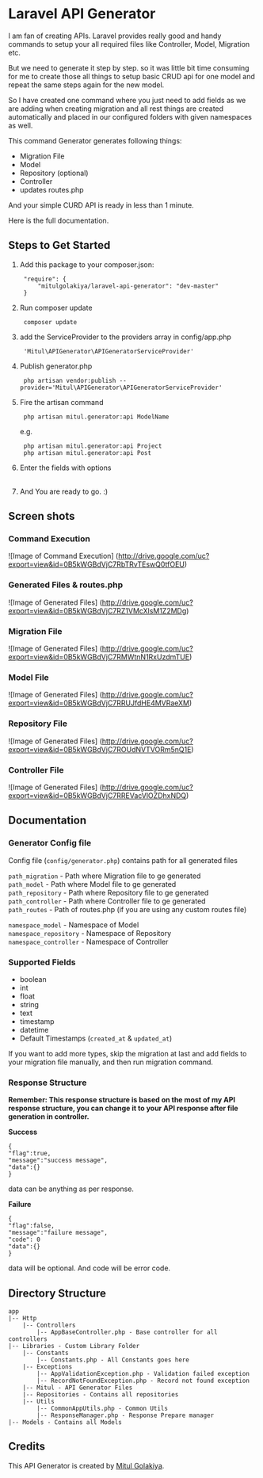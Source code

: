 Laravel API Generator
=======================

I am fan of creating APIs. Laravel provides really good and handy commands to setup your all required files like Controller, Model, Migration etc.

But we need to generate it step by step. so it was little bit time consuming for me to create those all things to setup basic CRUD api for one model and repeat the same steps again for the new model.

So I have created one command where you just need to add fields as we are adding when creating migration and all rest things are created automatically and placed in our configured folders with given namespaces as well.

This command Generator generates following things:
  - Migration File
  - Model
  - Repository (optional)
  - Controller
  - updates routes.php

And your simple CURD API is ready in less than 1 minute.

Here is the full documentation.

Steps to Get Started
----------------------

1. Add this package to your composer.json:
  
        "require": {
            "mitulgolakiya/laravel-api-generator": "dev-master"
        }
  
2. Run composer update

        composer update
    
3. add the ServiceProvider to the providers array in config/app.php

        'Mitul\APIGenerator\APIGeneratorServiceProvider'

4. Publish generator.php

        php artisan vendor:publish --provider='Mitul\APIGenerator\APIGeneratorServiceProvider'

5. Fire the artisan command

        php artisan mitul.generator:api ModelName
        
    e.g.
    
        php artisan mitul.generator:api Project
        php artisan mitul.generator:api Post
 
6. Enter the fields with options<br><br>

7. And You are ready to go. :)


Screen shots
------------

### Command Execution
![Image of Command Execution]
(http://drive.google.com/uc?export=view&id=0B5kWGBdVjC7RbTRvTEswQ0tfOEU)

### Generated Files & routes.php
![Image of Generated Files]
(http://drive.google.com/uc?export=view&id=0B5kWGBdVjC7RZ1VMcXlsM1Z2MDg)

### Migration File
![Image of Generated Files]
(http://drive.google.com/uc?export=view&id=0B5kWGBdVjC7RMWtnN1RxUzdmTUE)

### Model File
![Image of Generated Files]
(http://drive.google.com/uc?export=view&id=0B5kWGBdVjC7RRUJfdHE4MVRaeXM)

### Repository File
![Image of Generated Files]
(http://drive.google.com/uc?export=view&id=0B5kWGBdVjC7ROUdNVTVORm5nQ1E)

### Controller File
![Image of Generated Files]
(http://drive.google.com/uc?export=view&id=0B5kWGBdVjC7RREVacVlOZDhxNDQ)


Documentation
--------------

### Generator Config file

Config file (```config/generator.php```) contains path for all generated files

```path_migration``` - Path where Migration file to ge generated<br>
```path_model``` - Path where Model file to ge generated<br>
```path_repository``` - Path where Repository file to ge generated<br>
```path_controller``` - Path where Controller file to ge generated<br>
```path_routes``` - Path of routes.php (if you are using any custom routes file)<br>

```namespace_model``` - Namespace of Model<br>
```namespace_repository``` - Namespace of Repository<br>
```namespace_controller``` - Namespace of Controller<br>


### Supported Fields

 * boolean
 * int
 * float
 * string
 * text
 * timestamp
 * datetime
 * Default Timestamps (```created_at``` & ```updated_at```)
 
If you want to add more types, skip the migration at last and add fields to your migration file manually, and then run migration command. 

### Response Structure
 
**Remember: This response structure is based on the most of my API response structure, you can change it to your API response after file generation in controller.**
 
**Success**

```
{
"flag":true,
"message":"success message",
"data":{}
}
```

data can be anything as per response.

**Failure**

```
{
"flag":false,
"message":"failure message",
"code": 0
"data":{}
}
```

data will be optional. And code will be error code.


Directory Structure
--------------------

```
app
|-- Http
    |-- Controllers
        |-- AppBaseController.php - Base controller for all controllers
|-- Libraries - Custom Library Folder
    |-- Constants
        |-- Constants.php - All Constants goes here
    |-- Exceptions
        |-- AppValidationException.php - Validation failed exception
        |-- RecordNotFoundException.php - Record not found exception
    |-- Mitul - API Generator Files
    |-- Repositories - Contains all repositories
    |-- Utils
        |-- CommonAppUtils.php - Common Utils
        |-- ResponseManager.php - Response Prepare manager
|-- Models - Contains all Models
```

Credits
--------

This API Generator is created by [Mitul Golakiya](https://github.com/mitulgolakiya).